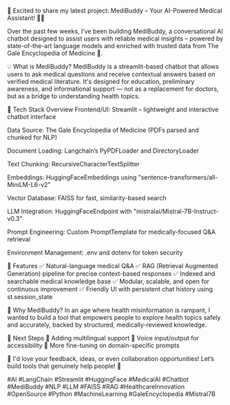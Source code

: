🚀 Excited to share my latest project: MediBuddy – Your AI-Powered Medical Assistant! 🧠💬

Over the past few weeks, I’ve been building MediBuddy, a conversational AI chatbot designed to assist users with reliable medical insights – powered by state-of-the-art language models and enriched with trusted data from The Gale Encyclopedia of Medicine 📘.

💡 What is MediBuddy?
MediBuddy is a streamlit-based chatbot that allows users to ask medical questions and receive contextual answers based on verified medical literature. It's designed for education, preliminary awareness, and informational support — not as a replacement for doctors, but as a bridge to understanding health topics.

🔧 Tech Stack Overview
Frontend/UI: Streamlit – lightweight and interactive chatbot interface

Data Source: The Gale Encyclopedia of Medicine (PDFs parsed and chunked for NLP)

Document Loading: Langchain’s PyPDFLoader and DirectoryLoader

Text Chunking: RecursiveCharacterTextSplitter

Embeddings: HuggingFaceEmbeddings using "sentence-transformers/all-MiniLM-L6-v2"

Vector Database: FAISS for fast, similarity-based search

LLM Integration: HuggingFaceEndpoint with "mistralai/Mistral-7B-Instruct-v0.3"

Prompt Engineering: Custom PromptTemplate for medically-focused Q&A retrieval

Environment Management: .env and dotenv for token security

🧠 Features
✅ Natural-language medical Q&A
✅ RAG (Retrieval Augmented Generation) pipeline for precise context-based responses
✅ Indexed and searchable medical knowledge base
✅ Modular, scalable, and open for continuous improvement
✅ Friendly UI with persistent chat history using st.session_state

🎯 Why MediBuddy?
In an age where health misinformation is rampant, I wanted to build a tool that empowers people to explore health topics safely and accurately, backed by structured, medically-reviewed knowledge.

📌 Next Steps 🔹 Adding multilingual support
🔹 Voice input/output for accessibility
🔹 More fine-tuning on domain-specific prompts

💬 I'd love your feedback, ideas, or even collaboration opportunities! Let’s build tools that genuinely help people! 💙

#AI #LangChain #Streamlit #HuggingFace #MedicalAI #Chatbot #MediBuddy #NLP #LLM #FAISS #RAG #HealthcareInnovation #OpenSource #Python #MachineLearning #GaleEncyclopedia #Mistral7B
